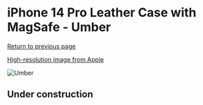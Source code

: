 # iPhone 14 Pro Leather Case with MagSafe - Umber

[Return to previous page](/iphone_14)

[High-resolution image from Apple](https://store.storeimages.cdn-apple.com/8756/as-images.apple.com/is/MPPK3?wid=4500&hei=4500&fmt=png)

<div style="width: 500px"><img src="/everyphone/MPPK3.png" alt="Umber"></div>

## Under construction

